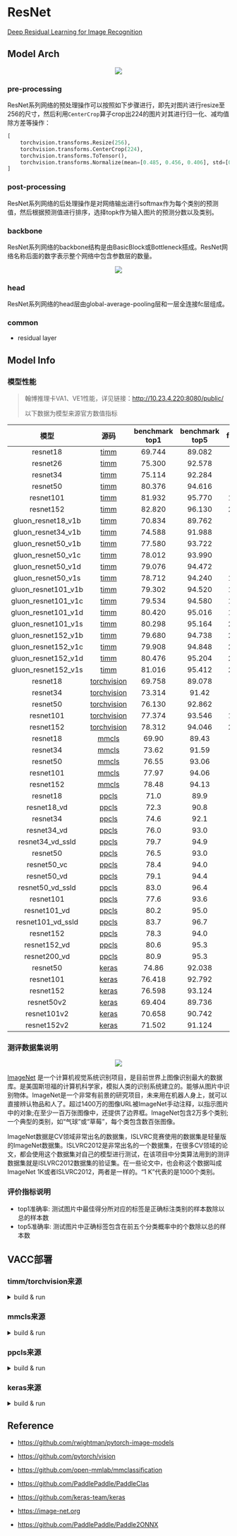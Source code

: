 # ResNet

[Deep Residual Learning for Image Recognition](https://arxiv.org/abs/1512.03385)

## Model Arch

<div align=center><img src="../../images/resnet/arch.png"></div>

### pre-processing

ResNet系列网络的预处理操作可以按照如下步骤进行，即先对图片进行resize至256的尺寸，然后利用`CenterCrop`算子crop出224的图片对其进行归一化、减均值除方差等操作：

```python
[
    torchvision.transforms.Resize(256),
    torchvision.transforms.CenterCrop(224),
    torchvision.transforms.ToTensor(),
    torchvision.transforms.Normalize(mean=[0.485, 0.456, 0.406], std=[0.229, 0.224, 0.225])
]
```

### post-processing

ResNet系列网络的后处理操作是对网络输出进行softmax作为每个类别的预测值，然后根据预测值进行排序，选择topk作为输入图片的预测分数以及类别。

### backbone

ResNet系列网络的backbone结构是由BasicBlock或Bottleneck搭成。ResNet网络名称后面的数字表示整个网络中包含参数层的数量。

<div align=center><img src="../../images/resnet/block.png"></div>

### head

ResNet系列网络的head层由global-average-pooling层和一层全连接fc层组成。

### common

- residual layer

## Model Info

### 模型性能

>
> 翰博推理卡VA1、VE1性能，详见链接：http://10.23.4.220:8080/public/
> 
> 以下数据为模型来源官方数值指标
> 
| 模型  | 源码 | benchmark top1 | benchmark top5 | flops(G) | params(M) | input size |
| :---: | :--: | :--: | :--: | :---: | :----: | :--------: |
| resnet18 |[timm](https://github.com/rwightman/pytorch-image-models/blob/v0.6.5/timm/models/resnet.py)|   69.744   |   89.082   |   3.648    |    11.690    |        224    |
| resnet26 |[timm](https://github.com/rwightman/pytorch-image-models/blob/v0.6.5/timm/models/resnet.py)   |   75.300   |   92.578  | 4.744      |  15.995      |      224     |
| resnet34 |[timm](https://github.com/rwightman/pytorch-image-models/blob/v0.6.5/timm/models/resnet.py)   |   75.114   |   92.284  | 7.358      |  21.798      |      224      |
| resnet50 |[timm](https://github.com/rwightman/pytorch-image-models/blob/v0.6.5/timm/models/resnet.py)   |   80.376   |   94.616  | 8.268      |  25.557      |      224      |
| resnet101 |[timm](https://github.com/rwightman/pytorch-image-models/blob/v0.6.5/timm/models/resnet.py)    | 81.932   |   95.770  | 15.732      |  44.549      |      224      |
| resnet152 |[timm](https://github.com/rwightman/pytorch-image-models/blob/v0.6.5/timm/models/resnet.py)  |   82.820   |   96.130  | 23.208      | 60.193       |      224      |
| gluon_resnet18_v1b |[timm](https://github.com/rwightman/pytorch-image-models/blob/v0.6.5/timm/models/gluon_resnet.py)|   70.834   |   89.762   |   4.053    |    11.690    |        224    |
| gluon_resnet34_v1b |[timm](https://github.com/rwightman/pytorch-image-models/blob/v0.6.5/timm/models/gluon_resnet.py)|   74.588   |   91.988   |   8.175    |    21.798    |        224    |
| gluon_resnet50_v1b |[timm](https://github.com/rwightman/pytorch-image-models/blob/v0.6.5/timm/models/gluon_resnet.py)|   77.580   |   93.722   |   9.186    |    25.557    |        224    |
| gluon_resnet50_v1c |[timm](https://github.com/rwightman/pytorch-image-models/blob/v0.6.5/timm/models/gluon_resnet.py)|   78.012   |   93.990  |   9.726    |    26.576    |        224    |
| gluon_resnet50_v1d |[timm](https://github.com/rwightman/pytorch-image-models/blob/v0.6.5/timm/models/gluon_resnet.py)|   79.076   |   94.472   |   9.727    |    25.576    |        224    |
| gluon_resnet50_v1s |[timm](https://github.com/rwightman/pytorch-image-models/blob/v0.6.5/timm/models/gluon_resnet.py)|   	78.712   |   94.240   |   12.219    |    25.681    |        224    |
| gluon_resnet101_v1b |[timm](https://github.com/rwightman/pytorch-image-models/blob/v0.6.5/timm/models/gluon_resnet.py)|   79.302   |   94.520   |   17.481   |    44.549    |        224    |
| gluon_resnet101_v1c |[timm](https://github.com/rwightman/pytorch-image-models/blob/v0.6.5/timm/models/gluon_resnet.py)|   79.534   |   94.580   |   18.021    |    44.568    |        224    |
| gluon_resnet101_v1d |[timm](https://github.com/rwightman/pytorch-image-models/blob/v0.6.5/timm/models/gluon_resnet.py)|   80.420   |   95.016   |   18.021   |    44.568   |        224    |1072|1.17|8|10|3996|0.55|27|27|percentile|
| gluon_resnet101_v1s |[timm](https://github.com/rwightman/pytorch-image-models/blob/v0.6.5/timm/models/gluon_resnet.py)|   80.298   |   95.164   |   20.514    |    44.673    |        224    |
| gluon_resnet152_v1b |[timm](https://github.com/rwightman/pytorch-image-models/blob/v0.6.5/timm/models/gluon_resnet.py)|   79.680   |   94.738   |   25.787    |   60.193    |        224    |
| gluon_resnet152_v1c |[timm](https://github.com/rwightman/pytorch-image-models/blob/v0.6.5/timm/models/gluon_resnet.py)|   79.908   |   94.848   |   26.326    |    60.212    |        224    |
| gluon_resnet152_v1d |[timm](https://github.com/rwightman/pytorch-image-models/blob/v0.6.5/timm/models/gluon_resnet.py)|   80.476   |   95.204   |   26.327    |    60.212   |        224    |
| gluon_resnet152_v1s |[timm](https://github.com/rwightman/pytorch-image-models/blob/v0.6.5/timm/models/gluon_resnet.py)|   81.016   |   95.412   |   28.819    |    60.317    |        224    |
| resnet18 |[torchvision](https://github.com/pytorch/vision/blob/v0.9.0/torchvision/models/resnet.py)|   69.758   |   89.078   |   3.648    |   11.690     |     224       |
| resnet34 |[torchvision](https://github.com/pytorch/vision/blob/v0.9.0/torchvision/models/resnet.py)   |   73.314   |   91.42  |  7.358     |  21.798      |    224        |
| resnet50 |[torchvision](https://github.com/pytorch/vision/blob/v0.9.0/torchvision/models/resnet.py)   |   76.130   |   92.862 |   8.268    |  25.557      |    224        |
| resnet101 |[torchvision](https://github.com/pytorch/vision/blob/v0.9.0/torchvision/models/resnet.py)    | 77.374   |   93.546  |   15.732    |  44.549      |    224        |
| resnet152 |[torchvision](https://github.com/pytorch/vision/blob/v0.9.0/torchvision/models/resnet.py)  |   78.312   |   94.046  |  23.208     |  60.193      |   224        |
| resnet18 |[mmcls](https://github.com/open-mmlab/mmclassification/blob/master/configs/resnet/resnet18_b32x8_imagenet.py)|   69.90   |   89.43   |   3.64    |  11.69      |     224       |
| resnet34 |[mmcls](https://github.com/open-mmlab/mmclassification/blob/master/configs/resnet/resnet34_b32x8_imagenet.py)   |   73.62  |   91.59  |  7.36     | 21.8       |    224        |
| resnet50 |[mmcls](https://github.com/open-mmlab/mmclassification/blob/master/configs/resnet/resnet50_b32x8_imagenet.py)   |   76.55  |   93.06 |   8.24    |  25.56      |    224        |
| resnet101 |[mmcls](https://github.com/open-mmlab/mmclassification/blob/master/configs/resnet/resnet101_b32x8_imagenet.py)    | 77.97   |   94.06  | 15.7      | 44.55       |    224        |
| resnet152 |[mmcls](https://github.com/open-mmlab/mmclassification/blob/master/configs/resnet/resnet152_b32x8_imagenet.py)  |   78.48   |   94.13  | 23.16      | 60.19       |   224        |
| resnet18 |[ppcls](https://github.com/PaddlePaddle/PaddleClas/blob/v2.4.0/docs/zh_CN/models/ResNet.md)  |   71.0   |   89.9  | 3.66      | 11.69       |   224        |
| resnet18_vd |[ppcls](https://github.com/PaddlePaddle/PaddleClas/blob/v2.4.0/docs/zh_CN/models/ResNet.md)  |   72.3   |   90.8  | 4.14      | 11.71      |   224        |
| resnet34 |[ppcls](https://github.com/PaddlePaddle/PaddleClas/blob/v2.4.0/docs/zh_CN/models/ResNet.md)  |   74.6   |   92.1  | 7.36     | 21.8       |   224        |
| resnet34_vd |[ppcls](https://github.com/PaddlePaddle/PaddleClas/blob/v2.4.0/docs/zh_CN/models/ResNet.md)  |   76.0   |   93.0  | 7.39      | 21.82       |   224        |
| resnet34_vd_ssld |[ppcls](https://github.com/PaddlePaddle/PaddleClas/blob/v2.4.0/docs/zh_CN/models/ResNet.md)  |   79.7   |  94.9  | 7.39      | 21.82       |   224        |
| resnet50 |[ppcls](https://github.com/PaddlePaddle/PaddleClas/blob/v2.4.0/docs/zh_CN/models/ResNet.md)  |   76.5   |   93.0  | 8.19      | 25.56       |   224        |
| resnet50_vc |[ppcls](https://github.com/PaddlePaddle/PaddleClas/blob/v2.4.0/docs/zh_CN/models/ResNet.md)  |   78.4   |  94.0  | 8.67      | 25.58       |   224        |
| resnet50_vd |[ppcls](https://github.com/PaddlePaddle/PaddleClas/blob/v2.4.0/docs/zh_CN/models/ResNet.md)  |   79.1   |  94.4  | 8.67      | 25.58       |   224        |
| resnet50_vd_ssld |[ppcls](https://github.com/PaddlePaddle/PaddleClas/blob/v2.4.0/docs/zh_CN/models/ResNet.md)  |   83.0   |   96.4  | 8.67      | 25.58       |   224        |
| resnet101 |[ppcls](https://github.com/PaddlePaddle/PaddleClas/blob/v2.4.0/docs/zh_CN/models/ResNet.md)  |   77.6   |   93.6  | 15.52      | 44.55       |   224        |
| resnet101_vd |[ppcls](https://github.com/PaddlePaddle/PaddleClas/blob/v2.4.0/docs/zh_CN/models/ResNet.md)  |   80.2   |   95.0  | 16.1      | 44.57       |   224        |
| resnet101_vd_ssld |[ppcls](https://github.com/PaddlePaddle/PaddleClas/blob/v2.4.0/docs/zh_CN/models/ResNet.md)  |   83.7   |   96.7  | 16.1      | 44.57       |   224        |
| resnet152 |[ppcls](https://github.com/PaddlePaddle/PaddleClas/blob/v2.4.0/docs/zh_CN/models/ResNet.md)  |   78.3   |   94.0  | 23.05      | 60.19       |   224        |
| resnet152_vd |[ppcls](https://github.com/PaddlePaddle/PaddleClas/blob/v2.4.0/docs/zh_CN/models/ResNet.md)  |   80.6   |   95.3  | 23.53      | 60.21       |   224        |
| resnet200_vd |[ppcls](https://github.com/PaddlePaddle/PaddleClas/blob/v2.4.0/docs/zh_CN/models/ResNet.md)  |   80.9   |   95.3  | 30.53      | 74.74       |   224        |
| resnet50 |[keras](https://github.com/keras-team/keras/blob/2.3.1/keras/applications/resnet.py)  |   74.86   |   92.038  | 7.76      | 25.6       |   224        |
| resnet101 |[keras](https://github.com/keras-team/keras/blob/2.3.1/keras/applications/resnet.py)  |   76.418   |   92.792  | 15.2      | 44.7       |   224        |
| resnet152 |[keras](https://github.com/keras-team/keras/blob/2.3.1/keras/applications/resnet.py)  |   76.598   |   93.124  | 22.6      | 60.4       |   224        |
| resnet50v2 |[keras](https://github.com/keras-team/keras/blob/2.3.1/keras/applications/resnet_v2.py)  |   69.404   |   89.736  | 13.1      | 25.7       |   299        |
| resnet101v2 |[keras](https://github.com/keras-team/keras/blob/2.3.1/keras/applications/resnet_v2.py)  |   70.658   |   90.742  | 26.8      | 44.7      |   299        |
| resnet152v2 |[keras](https://github.com/keras-team/keras/blob/2.3.1/keras/applications/resnet_v2.py)  |   71.502   |   91.124  | 40.5      | 60.4       |   299        |

### 测评数据集说明

<div align=center><img src="../../images/datasets/imagenet.jpg"></div>

[ImageNet](https://image-net.org) 是一个计算机视觉系统识别项目，是目前世界上图像识别最大的数据库。是美国斯坦福的计算机科学家，模拟人类的识别系统建立的。能够从图片中识别物体。ImageNet是一个非常有前景的研究项目，未来用在机器人身上，就可以直接辨认物品和人了。超过1400万的图像URL被ImageNet手动注释，以指示图片中的对象;在至少一百万张图像中，还提供了边界框。ImageNet包含2万多个类别; 一个典型的类别，如“气球”或“草莓”，每个类包含数百张图像。

ImageNet数据是CV领域非常出名的数据集，ISLVRC竞赛使用的数据集是轻量版的ImageNet数据集。ISLVRC2012是非常出名的一个数据集，在很多CV领域的论文，都会使用这个数据集对自己的模型进行测试，在该项目中分类算法用到的测评数据集就是ISLVRC2012数据集的验证集。在一些论文中，也会称这个数据叫成ImageNet 1K或者ISLVRC2012，两者是一样的。“1 K”代表的是1000个类别。

### 评价指标说明

- top1准确率: 测试图片中最佳得分所对应的标签是正确标注类别的样本数除以总的样本数
- top5准确率: 测试图片中正确标签包含在前五个分类概率中的个数除以总的样本数

## VACC部署

### timm/torchvision来源
<details><summary>build & run</summary>

#### 1. 模型导出

预训练模型导出onnx或torchscript，参考：[tools/README_onnx.md](../tools/README_onnx.md)

#### 2. 模型转换
- 根据模型转换工具包内文档安装工具，了解参数说明：[模型转换工具VAMC](http://10.23.4.220:8080/vmc/1.1.0/?download=zip)
- 准备校准数据集：[ILSVRC2012_img_calib](http://10.23.4.220:8080/datasets/cls/ImageNet/ILSVRC2012_img_calib/?download=zip)
- 根据具体模型修改配置文件：[torch_resnet.yaml](./build_config/torch_resnet.yaml)
- 命令行执行转换：`vamc build VastModelZOO/classification/resnet/build_config/torch_resnet.yaml`

#### 3. 推理测试
- 准备评估数据集：[ILSVRC2012_img_val](http://10.23.4.220:8080/datasets/cls/ImageNet/ILSVRC2012_img_val/?download=zip)，及其标签文件：[imagenet.txt](http://10.23.4.220:8080/datasets/cls/ImageNet/imagenet.txt)
- runstream推理测试：[sample_cls.py](../../inference/classification/sample_cls.py)，配置相关参数、三件套路径信息[model_info_resnet.json](./model_info/model_info_resnet.json)以及模型推理参数[vdsp_params_resnet_rgb.json](./model_info/vdsp_params_resnet_rgb.json)，运行脚本`python VastModelZOO/inference/classification/sample_cls.py`后，会在`save_dir`生成txt结果文件
- eval评估结果：[eval_topk.py](../tools/eval_topk.py)，配置推理结果保存路径及模型名称等参数后，运行脚本`python VastModelZOO/inference/classification/tools/eval_topk.py`，会打印topk精度指标值

</details>

### mmcls来源
<details><summary>build & run</summary>

#### 1. 模型导出
预训练模型导出onnx或torchscript，参考：[tools/README_onnx.md](../tools/README_onnx.md)

#### 2. 模型转换
- 同timm来源准备环境
- 需要注意的是mmcls版的onnx文件自带softmax层，需要修改yaml的配置文件`add_extra_ops_to_graph.type` 为`null`，详见：[mmcls_resnet.yaml](./build_config/mmcls_resnet.yaml)
- 命令行执行转换：`vamc build VastModelZOO/classification/resnet/build_config/mmcls_resnet.yaml`
  
#### 3. 推理测试
同timm/torchvision来源
</details>

### ppcls来源
<details><summary>build & run</summary>

#### 1. 模型导出
预训练模型导出onnx或torchscript，参考：[tools/README_onnx.md](../tools/README_onnx.md)

#### 2. 模型转换
- 同timm/torchvison来源准备环境
- 因paddle2onnx转成的onnx输入层有时不是"input"，有可能是其它名称，如"inputs"、"x"等；注意[ppcls_resnet.yaml](./build_config/ppcls_resnet.yaml)做相应修改：

```yaml
inputs:
    x: [1, 3, 224, 224]
```
- 命令行执行转换：`vamc build VastModelZOO/classification/resnet/build_config/ppcls_resnet.yaml`

#### 3. 推理测试
同timm/torchvision来源
</details>


### keras来源
<details><summary>build & run</summary>

#### 1. 模型导出
keras模型无需转换为onnx或torchscript，vacc可直接支持keras前端

#### 2. 模型转换
- 同timm来源准备环境
- 准备数据预处理函数：[keras_preprocess.py](./preprocess/keras_preprocess.py)
  - 注意resnet50与resnet50v2等所用的输入尺寸与预处理均有所不同
     - resnet50等模型的输入尺寸为244，input_name设置为`input_1`，采用预处理脚本中的`get_image_data`预处理函数
     - resnet50v2等v2版本模型需的输入尺寸为299，input_name设置为`input_4`，采用预处理脚本中的`get_image_data_v2`预处理函数
- 根据具体模型修改配置文件：[keras_resnet.yaml](./build_config/keras_resnet.yaml)
- 命令行执行转换：`vamc build VastModelZOO/classification/resnet/build_config/keras_resnet.yaml`

#### 3. 推理测试
需要修改vdsp预处理图像尺寸等参数[vdsp_params_resnet_rgb.json](./model_info/vdsp_params_resnet_rgb.json)，参考如下：

- resnet50等模型
```json
{
    "vdsp_op_type": 300,
    "iimage_format": 5000,
    "iimage_width": 256,
    "iimage_height": 256,
    "iimage_width_pitch": 256,
    "iimage_height_pitch": 256,
    "short_edge_threshold": 256,
    "resize_type": 1,
    "color_cvt_code": 2,
    "color_space": 0,
    "crop_size": 224,
    "meanr": 14275,
    "meang": 14156,
    "meanb": 13951,
    "stdr": 15360,
    "stdg": 15360,
    "stdb": 15360,
    "norma_type": 1
}
```

- resnet50v2等，v2版本模型
```json
{
    "vdsp_op_type": 300,
    "iimage_format": 5000,
    "iimage_width": 342,
    "iimage_height": 342,
    "iimage_width_pitch": 342,
    "iimage_height_pitch": 342,
    "short_edge_threshold": 342,
    "resize_type": 1,
    "color_cvt_code": 2,
    "color_space": 0,
    "crop_size": 299,
    "meanr": 14275,
    "meang": 14156,
    "meanb": 13951,
    "stdr": 15360,
    "stdg": 15360,
    "stdb": 15360,
    "norma_type": 1
}
```


</details>


## Reference

- https://github.com/rwightman/pytorch-image-models
- https://github.com/pytorch/vision
- https://github.com/open-mmlab/mmclassification
- https://github.com/PaddlePaddle/PaddleClas
- https://github.com/keras-team/keras

- https://image-net.org
- https://github.com/PaddlePaddle/Paddle2ONNX
